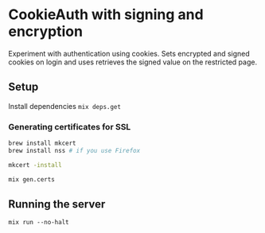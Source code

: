 # CookieAuth with signing and encryption

Experiment with authentication using cookies. Sets encrypted and signed cookies on login and uses retrieves the signed value on the restricted page.

## Setup

Install dependencies `mix deps.get`

### Generating certificates for SSL

```sh
brew install mkcert
brew install nss # if you use Firefox

mkcert -install

mix gen.certs
```

## Running the server

`mix run --no-halt`
